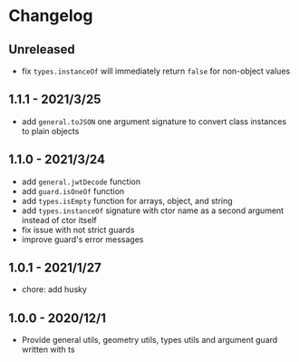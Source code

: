 # Changelog

## Unreleased

- fix `types.instanceOf` will immediately return `false` for non-object values

## 1.1.1 - 2021/3/25

- add `general.toJSON` one argument signature to convert class instances to plain objects

## 1.1.0 - 2021/3/24

- add `general.jwtDecode` function
- add `guard.isOneOf` function
- add `types.isEmpty` function for arrays, object, and string
- add `types.instanceOf` signature with ctor name as a second argument instead of ctor itself
- fix issue with not strict guards
- improve guard's error messages

## 1.0.1 - 2021/1/27

- chore: add husky

## 1.0.0 - 2020/12/1

- Provide general utils, geometry utils, types utils and argument guard written with ts